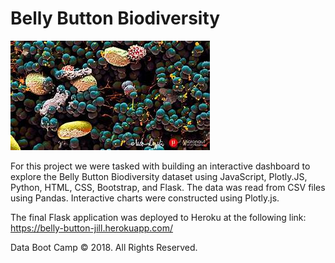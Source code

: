 # Belly Button Biodiversity

![th1.jpg](th1.jpg)

For this project we were tasked with building an interactive dashboard to explore the Belly Button Biodiversity dataset using JavaScript, Plotly.JS, Python, HTML, CSS, Bootstrap, and Flask. The data was read from CSV files using Pandas. Interactive charts were constructed using Plotly.js. 

The final Flask application was deployed to Heroku at the following link: https://belly-button-jill.herokuapp.com/

Data Boot Camp © 2018. All Rights Reserved.
